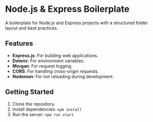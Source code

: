 # Node.js & Express Boilerplate

A boilerplate for Node.js and Express projects with a structured folder layout and best practices.

## Features

- **Express.js**: For building web applications.
- **Dotenv**: For environment variables.
- **Morgan**: For request logging.
- **CORS**: For handling cross-origin requests.
- **Nodemon**: For hot reloading during development.

## Getting Started

1. Clone the repository.
2. Install dependencies: `npm install`
3. Run the server: `npm run start`